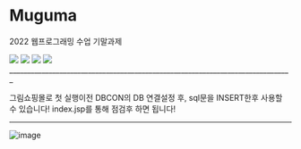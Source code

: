 # Muguma
2022 웹프로그래밍 수업 기말과제 

<img src="https://img.shields.io/badge/이름-색상코드?style=flat-square&logo=로고명&logoColor=로고색"/>
<img src="https://img.shields.io/badge/JavaScript-#F7DF1E?style=flat-square&logo=JavaScript&logoColor=#F7DF1E"/>
<img src="https://img.shields.io/badge/이름-색상코드?style=flat-square&logo=로고명&logoColor=로고색"/>
<img src="https://img.shields.io/badge/이름-색상코드?style=flat-square&logo=로고명&logoColor=로고색"/>
_______________________________________________________________________________

그림쇼핑몰로 첫 실행이전 DBCON의 DB 연결설정 후, sql문을 INSERT한후 사용할 수 있습니다!
index.jsp를 통해 점검후 하면 됩니다!
_______________________________________________________________________________


![image](https://user-images.githubusercontent.com/54611807/197397185-9e49de87-f18d-488e-b535-f61e4475a95f.png)
